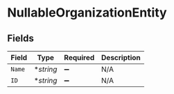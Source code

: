 # NullableOrganizationEntity


## Fields

| Field              | Type               | Required           | Description        |
| ------------------ | ------------------ | ------------------ | ------------------ |
| `Name`             | **string*          | :heavy_minus_sign: | N/A                |
| `ID`               | **string*          | :heavy_minus_sign: | N/A                |